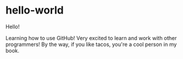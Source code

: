 # hello-world

Hello!

Learning how to use GitHub! Very excited to learn and work with other programmers!
By the way, if you like tacos, you're a cool person in my book.

